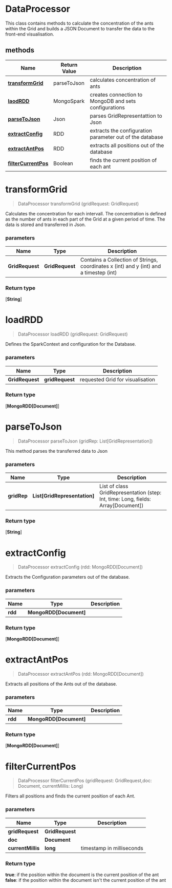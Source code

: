 # DataProcessor

This class contains methods to calculate the concentration of the ants within the Grid and builds a JSON Document to transfer the data to the front-end visualisation.  


## methods

Name | Return Value | Description
------------ | ------------- | -------------
[**transformGrid**](DataProcessor.md#transformGrid) | parseToJson | calculates concentration of ants |
[**laodRDD**](DataProcessor.md#loadRDD) | MongoSpark | creates connection to MongoDB and sets configurations |
[**parseToJson**](DataProcessor.md#parseToJson) | Json | parses GridRepresentattion to Json |
[**extractConfig**](DataProcessor.md#extractConfig) | RDD | extracts the configuration parameter out of the database |
[**extractAntPos**](DataProcessor.md#extractAntPos) | RDD | extracts all positions out of the database |
[**filterCurrentPos**](DataProcessor.md#filterCurrentPos) | Boolean | finds the current position of each ant |


# **transformGrid**
> DataProcessor transformGrid (gridRequest: GridRequest)

Calculates the concentration for each intervall. The concentration is defined as the number of ants in each part of the Grid at a given period of time. The data is stored and transferred in Json.

### parameters
Name | Type | Description
------------- | ------------- | -------------
 **GridRequest** | **GridRequest**| Contains a Collection of Strings, coordinates x (int) and y (int) and a timestep (int) |

### Return type
[**String**]



# **loadRDD**
> DataProcessor loadRDD (gridRequest: GridRequest)

Defines the SparkContext and configuration for the Database. 

### parameters
Name | Type | Description
------------- | ------------- | -------------
 **GridRequest** | **gridRequest**| requested Grid for visualisation |

### Return type
[**MongoRDD[Document]**]



# **parseToJson**
> DataProcessor parseToJson (gridRep: List[GridRepresentation])

This method parses the transferred data to Json

### parameters
Name | Type | Description
------------- | ------------- | -------------
 **gridRep** | **List[GridRepresentation]**| List of class GridRepresentation (step: Int, time: Long, fields: Array[Document]) |

### Return type
[**String**]



# **extractConfig**
> DataProcessor extractConfig (rdd: MongoRDD[Document])

Extracts the Configuration parameters out of the database.

### parameters
Name | Type | Description
------------- | ------------- | -------------
**rdd** | **MongoRDD[Document]**|  |


### Return type
[**MongoRDD[Document]**]



# **extractAntPos**
> DataProcessor extractAntPos (rdd: MongoRDD[Document])

Extracts all positions of the Ants out of the database.

### parameters
Name | Type | Description
------------- | ------------- | -------------
**rdd** | **MongoRDD[Document]**|  |


### Return type
[**MongoRDD[Document]**]




# **filterCurrentPos**
> DataProcessor filterCurrentPos (gridRequest: GridRequest,doc: Document, currentMillis: Long)

Filters all positions and finds the current position of each Ant.

### parameters
Name | Type | Description
------------- | ------------- | -------------
**gridRequest** | **GridRequest**|  |
**doc** | **Document**|  |
**currentMillis** | **long**| timestamp in milliseconds |


### Return type
**true**: if the position within the document is the current position of the ant 
**false**: if the position within the document isn't the current position of the ant




